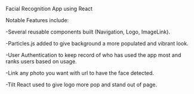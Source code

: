 Facial Recognition App using React

Notable Features include:

-Several reusable components built (Navigation, Logo, ImageLink).

-Particles.js added to give background a more populated and vibrant look.

-User Authentication to keep record of who has used the app most and ranks users based on usage.

-Link any photo you want with url to have the face detected.

-Tilt React used to give logo more pop and stand out of page.

